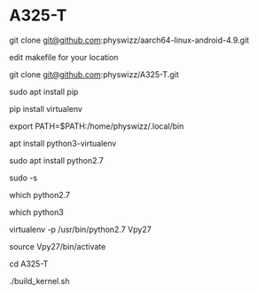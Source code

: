 # A325-T

git clone git@github.com:physwizz/aarch64-linux-android-4.9.git

edit makefile for your location

git clone git@github.com:physwizz/A325-T.git

sudo apt install pip

pip install virtualenv

export PATH=$PATH:/home/physwizz/.local/bin

apt install python3-virtualenv

sudo apt install python2.7

sudo -s

which python2.7

which python3


virtualenv -p /usr/bin/python2.7 Vpy27


source Vpy27/bin/activate

cd A325-T

./build_kernel.sh
